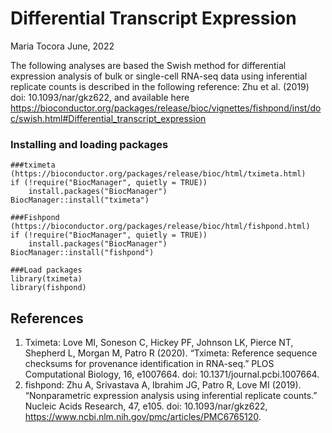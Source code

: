Differential Transcript Expression 
================
Maria Tocora
June, 2022

The following analyses are based the Swish method for differential expression analysis of bulk or single-cell RNA-seq data using inferential replicate counts is described in the following reference: Zhu et al. (2019) doi: 10.1093/nar/gkz622, and available here https://bioconductor.org/packages/release/bioc/vignettes/fishpond/inst/doc/swish.html#Differential_transcript_expression

### Installing and loading packages
```{r Install and Load Packages}
###tximeta (https://bioconductor.org/packages/release/bioc/html/tximeta.html)
if (!require("BiocManager", quietly = TRUE))
    install.packages("BiocManager")
BiocManager::install("tximeta")

###Fishpond (https://bioconductor.org/packages/release/bioc/html/fishpond.html)
if (!require("BiocManager", quietly = TRUE))
    install.packages("BiocManager")
BiocManager::install("fishpond")

###Load packages
library(tximeta)
library(fishpond)
```


## __References__
1. Tximeta: Love MI, Soneson C, Hickey PF, Johnson LK, Pierce NT, Shepherd L, Morgan M, Patro R (2020). “Tximeta: Reference sequence checksums for provenance identification in RNA-seq.” PLOS Computational Biology, 16, e1007664. doi: 10.1371/journal.pcbi.1007664.
2. fishpond: Zhu A, Srivastava A, Ibrahim JG, Patro R, Love MI (2019). “Nonparametric expression analysis using inferential replicate counts.” Nucleic Acids Research, 47, e105. doi: 10.1093/nar/gkz622, https://www.ncbi.nlm.nih.gov/pmc/articles/PMC6765120.
